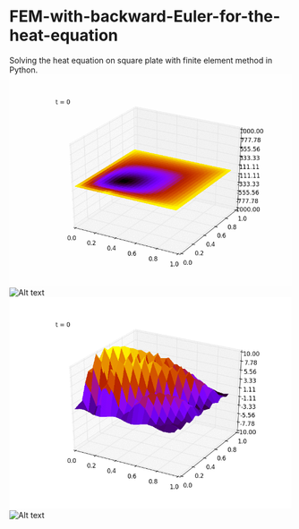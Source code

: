 # FEM-with-backward-Euler-for-the-heat-equation
Solving the heat equation on square plate with finite element method in Python.
![Alt text](/examples/1.gif?raw=true)
![Alt text](/examples/2.gif?raw=true)
![Alt text](/examples/3.gif?raw=true)
![Alt text](/examples/4.gif?raw=true)

